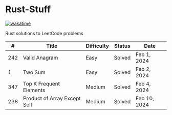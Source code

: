 # Rust-Stuff

[![wakatime](https://wakatime.com/badge/github/FindlayMB/Rust-Stuff.svg)](https://wakatime.com/badge/github/FindlayMB/Rust-Stuff)

Rust solutions to LeetCode problems

| #   | Title                        | Difficulty | Status | Date         |
| --- | ---------------------------- | ---------- | ------ | ------------ |
| 242 | Valid Anagram                | Easy       | Solved | Feb 1, 2024  |
| 1   | Two Sum                      | Easy       | Solved | Feb 2, 2024  |
| 347 | Top K Frequent Elements      | Medium     | Solved | Feb 4, 2024  |
| 238 | Product of Array Except Self | Medium     | Solved | Feb 10, 2024 |




